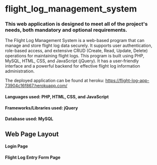# flight_log_management_system

### This web application is designed to meet all of the project's needs, both mandatory and optional requirements.

The Flight Log Management System is a web-based program that can manage and store flight log data securely. It supports user authentication, role-based access, and extensive CRUD (Create, Read, Update, Delete) operations for maintaining flight logs. This program is built using PHP, MySQL, HTML, CSS, and JavaScript (jQuery). It has a user-friendly interface and a powerful backend for effective flight log information administration.

The deployed application can be found at heroku:
https://flight-log-app-73904c16f867.herokuapp.com/

#### Languages used: PHP, HTML, CSS, and JavaScript
#### Frameworks/Libraries used:  jQuery
#### Database used: MySQL




## Web Page Layout


#### Login Page


#### Flight Log Entry Form Page



